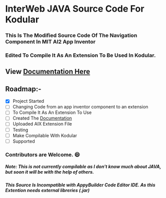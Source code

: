 # InterWeb JAVA Source Code For Kodular

### This Is The Modified Source Code Of The Navigation Component In MIT AI2 App Inventor

### Edited To Compile It As An Extension To Be Used In Kodular.

## View [Documentation Here](https://hrichiksite.github.io/InterWeb/docs/)

## Roadmap:-
- [x] Project Started 
- [ ] Changing Code from an app inventor component to an extension      
- [ ] To Compile It As An Extension To Use
- [ ] Created The [Documentation](https://hrichiksite.github.io/InterWeb/docs/)
- [ ] Uploaded AIX Extension File
- [ ] Testing
- [ ] Make Compilable With Kodular
- [ ] Supported

### Contributors are Welcome. :smile:


##### Note: This is not currently compilable as I don't know much about JAVA, but soon it will be with the help of others.

##### This Source Is Incompatible with AppyBuilder Code Editor IDE. As this Extention needs external libreries (.jar)
